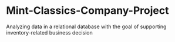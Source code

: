 # Mint-Classics-Company-Project
Analyzing data in a relational database with the goal of supporting inventory-related business decision
